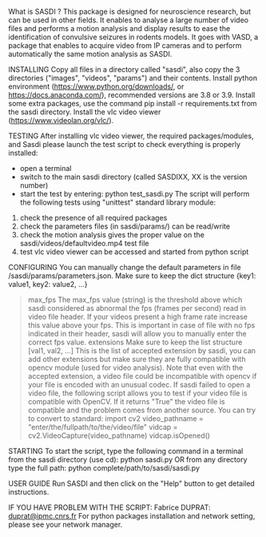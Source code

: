 ﻿What is SASDI ?
This package is designed for neuroscience research, but can be used in other fields.
It enables to analyse a large number of video files and performs a motion analysis and display results to ease the identification of convulsive seizures in rodents models. It goes with VASD, a package that enables to acquire video from IP cameras and to perform automatically the same motion analysis as SASDI.

INSTALLING
Copy all files in a directory called "sasdi", also copy the 3 directories ("images", "videos", "params") and their contents.
Install python environment (https://www.python.org/downloads/, or https://docs.anaconda.com/), recommended versions are 3.8 or 3.9.
Install some extra packages, use the command pip install -r requirements.txt from the sasdi directory.
Install the vlc video viewer (https://www.videolan.org/vlc/).

TESTING
After installing vlc video viewer, the required packages/modules, and Sasdi please launch the test script to check everything is properly installed:
  - open a terminal
  - switch to the main sasdi directory (called SASDIXX, XX is the version number)
  - start the test by entering: python test_sasdi.py
The script will perform the following tests using "unittest" standard library module:
  1) check the presence of all required packages
  2) check the parameters files (in sasdi/params/) can be read/write
  3) check the motion analysis gives the proper value on the sasdi/videos/defaultvideo.mp4 test file
  4) test vlc video viewer can be accessed and started from python script

CONFIGURING
You can manually change the default parameters in file /sasdi/params/parameters.json.
Make sure to keep the dict structure {key1: value1, key2: value2, ...}
  > max_fps
  The max_fps value (string) is the threshold above which sasdi considered as abnormal the fps (frames per second) read in video file header. If your videos present a high frame rate increase this value above your fps. This is important in case of file with no fps indicated in their header, sasdi will allow you to manually enter the correct fps value.
  > extensions
  Make sure to keep the list structure [val1, val2, ...]
  This is the list of accepted extension by sasdi, you can add other extensions but make sure they are fully compatible with opencv module (used for video analysis). Note that even with the accepted extension, a video file could be incompatible with opencv if your file is encoded with an unusual codec. If sasdi failed to open a video file, the following script allows you to test if your video file is compatible with OpenCV. If it returns "True" the video file is compatible and the problem comes from another source. You can try to convert to standard:
    import cv2
    video_pathname = "enter/the/fullpath/to/the/video/file"
    vidcap = cv2.VideoCapture(video_pathname)
    vidcap.isOpened()

STARTING
To start the script, type the following command in a terminal from the sasdi directory (use cd): python sasdi.py
OR from any directory type the full path:
python complete/path/to/sasdi/sasdi.py

USER GUIDE
Run SASDI and then click on the "Help" button to get detailed instructions.

IF YOU HAVE PROBLEM WITH THE SCRIPT:
Fabrice DUPRAT: duprat@ipmc.cnrs.fr
For python packages installation and network setting, please see your network manager.
